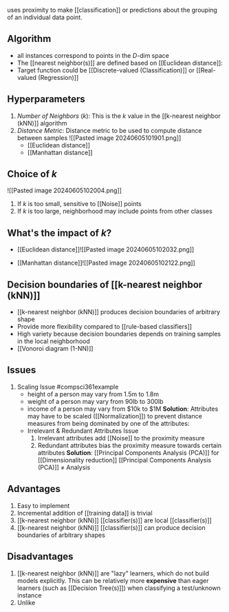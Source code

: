 uses proximity to make [[classification]] or predictions about the grouping of an individual data point.
## Algorithm
- all instances correspond to points in the $D$-dim space
- The [[nearest neighbor(s)]] are defined based on [[Euclidean distance]]:
- Target function could be [[Discrete-valued (Classification)]] or [[Real-valued (Regression)]]
## Hyperparameters
1. $Number\ of\ Neighbors\ (k)$: This is the $k$ value in the [[k-nearest neighbor (kNN)]] algorithm
2. $Distance\ Metric$: Distance metric to be used to compute distance between samples
	![[Pasted image 20240605101901.png]]
	- [[Euclidean distance]]
	- [[Manhattan distance]]
## Choice of $k$
![[Pasted image 20240605102004.png]]
1. If $k$ is too small, sensitive to [[Noise]] points
2. If $k$ is too large, neighborhood may include points from other classes
## What's the impact of $k$?
- [[Euclidean distance]]![[Pasted image 20240605102032.png]]

- [[Manhattan distance]]![[Pasted image 20240605102122.png]]
## Decision boundaries of [[k-nearest neighbor (kNN)]]
- [[k-nearest neighbor (kNN)]] produces decision boundaries of arbitrary shape
- Provide more flexibility compared to [[rule-based classifiers]]
- High variety because decision boundaries depends on training samples in the local neighborhood
- [[Vonoroi diagram (1-NN)]]
## Issues
1. Scaling Issue
	#compsci361example 
	- height of a person may vary from 1.5m to 1.8m
	- weight of a person may vary from 90lb to 300lb
	- income of a person may vary from $10k to $1M
	**Solution**: Attributes may have to be scaled ([[Normalization]]) to prevent distance measures from being dominated by one of the attributes:
	- Irrelevant & Redundant Attributes Issue
		1. Irrelevant attributes add [[Noise]] to the proximity measure
		2. Redundant attributes bias the proximity measure towards certain attributes
	**Solution**: [[Principal Components Analysis (PCA)]] for [[Dimensionality reduction]]
			[[Principal Components Analysis (PCA)]] $\ne$ Analysis
## Advantages
1. Easy to implement
2. Incremental addition of [[training data]] is trivial
3. [[k-nearest neighbor (kNN)]] [[classifier(s)]] are local [[classifier(s)]]
4. [[k-nearest neighbor (kNN)]] [[classifier(s)]] can produce decision boundaries of arbitrary shapes
## Disadvantages
1. [[k-nearest neighbor (kNN)]] are "lazy" learners, which do not build models explicitly. This can be relatively more **expensive** than eager learners (such as [[Decision Tree(s)]]) when classifying a test/unknown instance
2. Unlike 